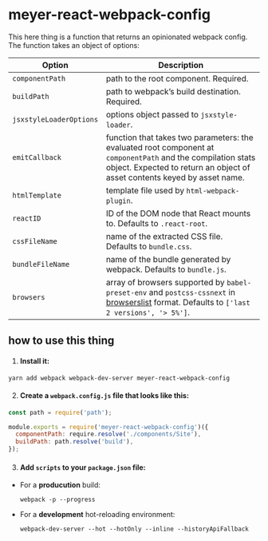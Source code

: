 # meyer-react-webpack-config
This here thing is a function that returns an opinionated webpack config.
The function takes an object of options:

| Option | Description |
|---|---|
| `componentPath` | path to the root component. Required. |
| `buildPath` | path to webpack’s build destination. Required. |
| `jsxstyleLoaderOptions` | options object passed to `jsxstyle-loader`. |
| `emitCallback` | function that takes two parameters: the evaluated root component at `componentPath` and the compilation stats object. Expected to return an object of asset contents keyed by asset name. |
| `htmlTemplate` | template file used by `html-webpack-plugin`. |
| `reactID` | ID of the DOM node that React mounts to. Defaults to `.react-root`. |
| `cssFileName` | name of the extracted CSS file. Defaults to `bundle.css`. |
| `bundleFileName` | name of the bundle generated by webpack. Defaults to `bundle.js`. |
| `browsers` | array of browsers supported by `babel-preset-env` and `postcss-cssnext` in [browserslist][] format. Defaults to `['last 2 versions', '> 5%']`. |

## how to use this thing

1. #### Install it:

```yarn add webpack webpack-dev-server meyer-react-webpack-config```

2. #### Create a `webpack.config.js` file that looks like this:

```js
const path = require('path');

module.exports = require('meyer-react-webpack-config')({
  componentPath: require.resolve('./components/Site'),
  buildPath: path.resolve('build'),
});

```

3. #### Add `scripts` to your `package.json` file:

- For a **producution** build:

    ```webpack -p --progress```

- For a **development** hot-reloading environment:

    ```webpack-dev-server --hot --hotOnly --inline --historyApiFallback```

[browserslist]: https://github.com/ai/browserslist
